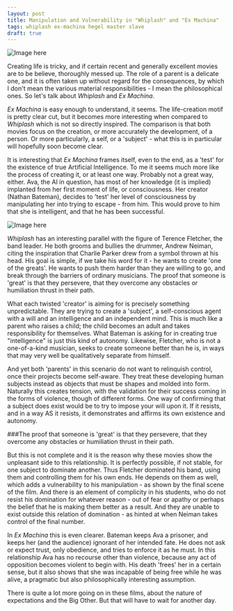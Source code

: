 ```yaml
---
layout: post
title: Manipulation and Vulnerability in "Whiplash" and "Ex Machina"
tags: whiplash ex-machina hegel master slave
draft: true
---
```


![Image here](http://lynncinnamon.com/wp-content/uploads/2014/12/Whiplash-Scream.jpg "This is what it feels like.")

Creating life is tricky, and if certain recent and generally excellent movies are to be believe, thoroughly messed up.  The role of a parent is a delicate one, and it is often taken up without regard for the consequences, by which I don't mean the various material responsibilities - I mean the philosophical ones.  So let's talk about *Whiplash* and *Ex Machina*.

*Ex Machina* is easy enough to understand, it seems.  The life-creation motif is pretty clear cut, but it becomes more interesting when compared to *Whiplash* which is not so directly inspired.  The comparison is that both movies focus on the creation, or more accurately the development, of a person.  Or more particularly, a self, or a 'subject' - what this is in particular will hopefully soon become clear.

It is interesting that *Ex Machina* frames itself, even to the end, as a 'test' for the existence of true Artificial Intelligence.  To me it seems much more like the process of creating it, or at least one way.  Probably not a great way, either.  Ava, the AI in question, has most of her knowledge (it is implied) implanted from her first moment of life, or consciousness.  Her creator (Nathan Bateman), decides to 'test' her level of consciousness by manipulating her into trying to escape - from him.  This would prove to him that she is intelligent, and that he has been successful.

![Image here](https://pmcvariety.files.wordpress.com/2014/10/ex-machina-movie.jpg?w=670&h=377&crop=1 "This is what it looks like.")

*Whiplash* has an interesting parallel with the figure of Terence Fletcher, the band leader.  He both grooms and bullies the drummer, Andrew Neiman, citing the inspiration that Charlie Parker drew from a symbol thrown at his head.  His goal is simple, if we take his word for it - he wants to create 'one of the greats'.  He wants to push them harder than they are willing to go, and break through the barriers of ordinary musicians.  The proof that someone is 'great' is that they persevere, that they overcome any obstacles or humiliation thrust in their path.

What each twisted 'creator' is aiming for is precisely something unpredictable.  They are trying to create a 'subject', a self-conscious agent with a will and an intelligence and an independent mind.  This is much like a parent who raises a child; the child becomes an adult and takes responsibility for themselves.  What Bateman is asking for in creating true "intelligence" is just this kind of autonomy.  Likewise, Fletcher, who is not a one-of-a-kind musician, seeks to create someone better than he is, in ways that may very well be qualitatively separate from himself.

And yet both 'parents' in this scenario do not want to relinquish control, once their projects become self-aware.  They treat these developing human subjects instead as objects that must be shapes and molded into form.  Naturally this creates tension, with the validation for their success coming in the forms of violence, though of different forms.  One way of confirming that a subject does exist would be to try to impose your will upon it.  If it resists, and in a way AS it resists, it demonstrates and affirms its own existence and autonomy.

###The proof that someone is 'great' is that they persevere, that they overcome any obstacles or humiliation thrust in their path.

But this is not complete and it is the reason why these movies show the unpleasant side to this relationship.  It is perfectly possible, if not stable, for one subject to dominate another.  Thus Fletcher dominated his band, using them and controlling them for his own ends.  He depends on them as well, which adds a vulnerability to his manipulation - as shown by the final scene of the film.  And there is an element of complicity in his students, who do not resist his domination for whatever reason - out of fear or apathy or perhaps the belief that he is making them better as a result.  And they are unable to exist outside this relation of domination - as hinted at when Neiman takes control of the final number.

In *Ex Machina* this is even clearer.  Bateman keeps Ava a prisoner, and keeps her (and the audience) ignorant of her intended fate.  He does not ask or expect trust, only obedience, and tries to enforce it as he must.  In this relationship Ava has no recourse other than violence, because any act of opposition becomes violent to begin with.  His death 'frees' her in a certain sense, but it also shows that she was incapable of being free while he was alive, a pragmatic but also philosophically interesting assumption.

There is quite a lot more going on in these films, about the nature of expectations and the Big Other.  But that will have to wait for another day.